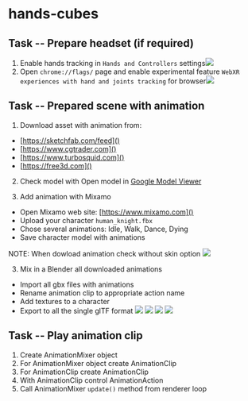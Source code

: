 # hands-cubes

## Task -- Prepare headset (if required)
1. Enable hands tracking in `Hands and Controllers` settings![](docs/hands-setting.jpg)
2. Open `chrome://flags/` page and enable experimental feature `WebXR experiences with hand and joints tracking` for browser![](docs/browser-config.jpg)

## Task -- Prepared scene with animation
1. Download asset with animation from:
- [https://sketchfab.com/feed]()
- [https://www.cgtrader.com]()
- [https://www.turbosquid.com]()
- [https://free3d.com]()

2. Check model with Open model in [Google Model Viewer](https://modelviewer.dev/editor/)

2. Add animation with Mixamo
- Open Mixamo web site: [https://www.mixamo.com]()
- Upload your character `human_knight.fbx`
- Chose several animations: Idle, Walk, Dance, Dying
- Save character model with animations

NOTE: When dowload animation check without skin option
![](docs/mixamo_download.png)

3. Mix in a Blender all downloaded animations
- Import all gbx files with animations
- Rename animation clip to appropriate action name
- Add textures to a character
- Export to all the single glTF format
![](docs/export.png)
![](docs/export-include.png)
![](docs/export-transform.png)
![](docs/export-animation.png)

## Task -- Play animation clip
1. Create AnimationMixer object
2. For AnimationMixer object create AnimationClip 
3. For AnimationClip create AnimationClip
4. With AnimationClip control AnimationAction
5. Call AnimationMixer `update()` method from renderer loop
